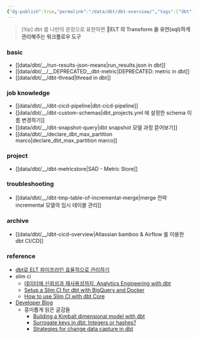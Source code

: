 ```yaml
---
{"dg-publish":true,"permalink":"/data/dbt/dbt-overview/","tags":["dbt","overview"]}
---
```



> [!tip] dbt 를  나만의 문장으로 표현하면
> **ELT 의 Transform 을 유연(sql)하게 관리해주는 워크플로우 도구**

### basic


- [[data/dbt/__/run-results-json-means\|run_results.json in dbt]]
- [[data/dbt/__/__DEPRECATED__dbt-metric\|DEPRECATED: metric in dbt]]
- [[data/dbt/__/dbt-thread\|thread in dbt]]


### job knowledge


- [[data/dbt/__/dbt-cicd-pipeline\|dbt-cicd-pipeline]]
- [[data/dbt/__/dbt-custom-schemas\|dbt_projects.yml 에 설정한 schema 이름 변경하기]]
- [[data/dbt/__/dbt-snapshot-query\|dbt snapshot 모델 과정 뜯어보기]]
- [[data/dbt/__/declare_dbt_max_partition marco\|declare_dbt_max_partition marco]]


### project


- [[data/dbt/__/dbt-metricstore\|SAD - Metric Store]]

### troubleshooting


- [[data/dbt/__/dbt-tmp-table-of-incremental-merge\|merge 전략 incremental 모델의 임시 테이블 관리]]


### archive


- [[data/dbt/__/dbt-cicd-overview\|Atlassian bamboo & Airflow 를 이용한 dbt CI/CD]]


### reference


- [dbt로 ELT 파이프라인 효율적으로 관리하기](https://www.humphreyahn.dev/blog/efficient-elt-pipelines-with-dbt)
- slim ci
    - [데이터에 신뢰성과 재사용성까지, Analytics Engineering with dbt](https://tech.socarcorp.kr/data/2022/07/25/analytics-engineering-with-dbt.html)
    - [Setup a Slim CI for dbt with BigQuery and Docker](https://medium.com/teads-engineering/setup-a-slim-ci-for-dbt-with-bigquery-and-docker-ce8e0a1a38f)
    - [How to use Slim CI with dbt Core](https://www.vantage-ai.com/blog/how-to-use-slim-ci-with-dbt-core)
- [Developer Blog](https://docs.getdbt.com/blog)
    - 흥미롭게 읽은 글감들
        - [Building a Kimball dimensional model with dbt](https://docs.getdbt.com/blog/kimball-dimensional-model)
        - [Surrogate keys in dbt: Integers or hashes?](https://docs.getdbt.com/blog/managing-surrogate-keys)
        - [Strategies for change data capture in dbt](https://docs.getdbt.com/blog/change-data-capture)